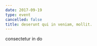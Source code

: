 ```yaml
---
date: 2017-09-19
type: event
cancelled: false
title: deserunt qui in veniam, mollit.
---
```

consectetur in do